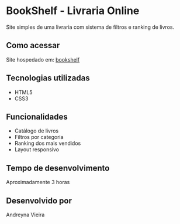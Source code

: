 # BookShelf - Livraria Online

Site simples de uma livraria com sistema de filtros e ranking de livros.

## Como acessar
Site hospedado em: [bookshelf](https://teal-alpaca-efa7ea.netlify.app/)

## Tecnologias utilizadas
- HTML5
- CSS3  

## Funcionalidades
- Catálogo de livros
- Filtros por categoria
- Ranking dos mais vendidos
- Layout responsivo

## Tempo de desenvolvimento
Aproximadamente 3 horas

## Desenvolvido por
Andreyna Vieira
